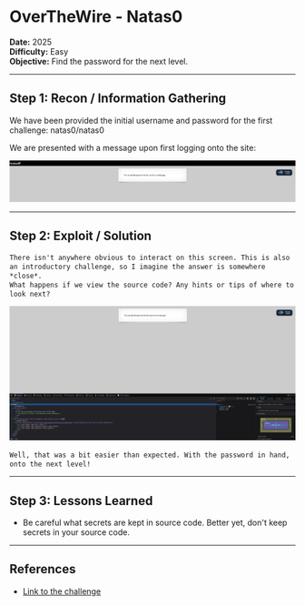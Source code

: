 # OverTheWire - Natas0

**Date:** 2025  
**Difficulty:** Easy  
**Objective:** Find the password for the next level.

---

## Step 1: Recon / Information Gathering
We have been provided the initial username and password for the first challenge: natas0/natas0

We are presented with a message upon first logging onto the site:

![Screenshot of challenge text](/Assets/Natas0.png)

---

## Step 2: Exploit / Solution

	There isn't anywhere obvious to interact on this screen. This is also an introductory challenge, so I imagine the answer is somewhere *close*.
	What happens if we view the source code? Any hints or tips of where to look next?

![Screenshot of source code](/Assets/Natas0_source.png)

	Well, that was a bit easier than expected. With the password in hand, onto the next level!
---

## Step 3: Lessons Learned
- Be careful what secrets are kept in source code. Better yet, don't keep secrets in your source code.  


---

## References
- [Link to the challenge](http://natas0.natas.labs.overthewire.org/)
